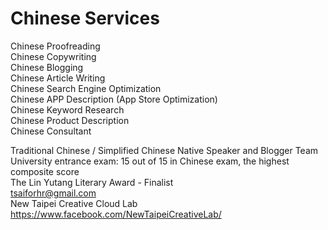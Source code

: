 # Chinese Services  
Chinese Proofreading  
Chinese Copywriting  
Chinese Blogging  
Chinese Article Writing  
Chinese Search Engine Optimization  
Chinese APP Description (App Store Optimization)  
Chinese Keyword Research  
Chinese Product Description  
Chinese Consultant  
  
    
 Traditional Chinese / Simplified Chinese Native Speaker and Blogger Team   
 University entrance exam: 15 out of 15 in Chinese exam, the highest composite score    
The Lin Yutang Literary Award - Finalist     
tsaiforhr@gmail.com  
New Taipei Creative Cloud Lab  
https://www.facebook.com/NewTaipeiCreativeLab/  
